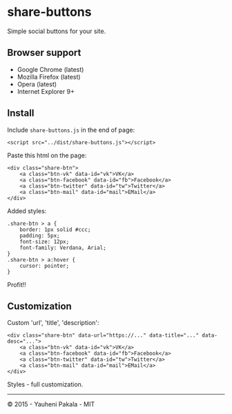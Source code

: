 # share-buttons

Simple social buttons for your site.

## Browser support
* Google Chrome (latest)
* Mozilla Firefox (latest)
* Opera (latest)
* Internet Explorer 9+

## Install
Include `share-buttons.js` in the end of page:
```
<script src="../dist/share-buttons.js"></script>
```
Paste this html on the page:
```
<div class="share-btn">
	<a class="btn-vk" data-id="vk">VK</a>
	<a class="btn-facebook" data-id="fb">Facebook</a>
	<a class="btn-twitter" data-id="tw">Twitter</a>
	<a class="btn-mail" data-id="mail">EMail</a>
</div>
```
Added styles:
```
.share-btn > a {
	border: 1px solid #ccc;
	padding: 5px;
	font-size: 12px;
	font-family: Verdana, Arial;
}
.share-btn > a:hover {
	cursor: pointer;
}
```
Profit!!

## Customization
Custom 'url', 'title', 'description':
```
<div class="share-btn" data-url="https://..." data-title="..." data-desc="...">
	<a class="btn-vk" data-id="vk">VK</a>
	<a class="btn-facebook" data-id="fb">Facebook</a>
	<a class="btn-twitter" data-id="tw">Twitter</a>
	<a class="btn-mail" data-id="mail">EMail</a>
</div>
```
Styles - full customization.

----

&copy; 2015 - Yauheni Pakala - MIT
